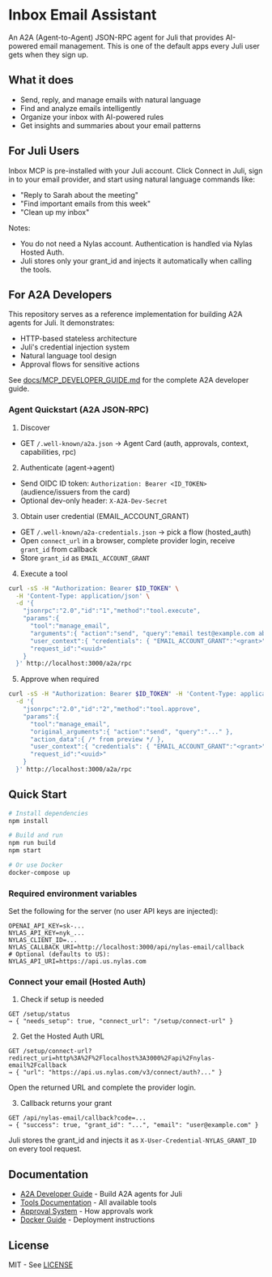 # Inbox Email Assistant

An A2A (Agent-to-Agent) JSON-RPC agent for Juli that provides AI-powered email management. This is one of the default apps every Juli user gets when they sign up.

## What it does

- Send, reply, and manage emails with natural language
- Find and analyze emails intelligently  
- Organize your inbox with AI-powered rules
- Get insights and summaries about your email patterns

## For Juli Users

Inbox MCP is pre-installed with your Juli account. Click Connect in Juli, sign in to your email provider, and start using natural language commands like:
- "Reply to Sarah about the meeting"
- "Find important emails from this week"
- "Clean up my inbox"

Notes:
- You do not need a Nylas account. Authentication is handled via Nylas Hosted Auth.
- Juli stores only your grant_id and injects it automatically when calling the tools.

## For A2A Developers

This repository serves as a reference implementation for building A2A agents for Juli. It demonstrates:
- HTTP-based stateless architecture
- Juli's credential injection system
- Natural language tool design
- Approval flows for sensitive actions

See [docs/MCP_DEVELOPER_GUIDE.md](docs/MCP_DEVELOPER_GUIDE.md) for the complete A2A developer guide.

### Agent Quickstart (A2A JSON‑RPC)

1) Discover
- GET `/.well-known/a2a.json` → Agent Card (auth, approvals, context, capabilities, rpc)

2) Authenticate (agent→agent)
- Send OIDC ID token: `Authorization: Bearer <ID_TOKEN>` (audience/issuers from the card)
- Optional dev-only header: `X-A2A-Dev-Secret`

3) Obtain user credential (EMAIL_ACCOUNT_GRANT)
- GET `/.well-known/a2a-credentials.json` → pick a flow (hosted_auth)
- Open `connect_url` in a browser, complete provider login, receive `grant_id` from callback
- Store `grant_id` as `EMAIL_ACCOUNT_GRANT`

4) Execute a tool
```bash
curl -sS -H "Authorization: Bearer $ID_TOKEN" \
  -H 'Content-Type: application/json' \
  -d '{
    "jsonrpc":"2.0","id":"1","method":"tool.execute",
    "params":{
      "tool":"manage_email",
      "arguments":{ "action":"send", "query":"email test@example.com about tomorrow" },
      "user_context":{ "credentials": { "EMAIL_ACCOUNT_GRANT":"<grant>" } },
      "request_id":"<uuid>"
    }
  }' http://localhost:3000/a2a/rpc
```

5) Approve when required
```bash
curl -sS -H "Authorization: Bearer $ID_TOKEN" -H 'Content-Type: application/json' \
  -d '{
    "jsonrpc":"2.0","id":"2","method":"tool.approve",
    "params":{
      "tool":"manage_email",
      "original_arguments":{ "action":"send", "query":"..." },
      "action_data":{ /* from preview */ },
      "user_context":{ "credentials": { "EMAIL_ACCOUNT_GRANT":"<grant>" } },
      "request_id":"<uuid>"
    }
  }' http://localhost:3000/a2a/rpc
```

## Quick Start

```bash
# Install dependencies
npm install

# Build and run
npm run build
npm start

# Or use Docker
docker-compose up
```

### Required environment variables

Set the following for the server (no user API keys are injected):

```
OPENAI_API_KEY=sk-...
NYLAS_API_KEY=nyk_...
NYLAS_CLIENT_ID=...
NYLAS_CALLBACK_URI=http://localhost:3000/api/nylas-email/callback
# Optional (defaults to US):
NYLAS_API_URI=https://api.us.nylas.com
```

### Connect your email (Hosted Auth)

1) Check if setup is needed
```
GET /setup/status
→ { "needs_setup": true, "connect_url": "/setup/connect-url" }
```

2) Get the Hosted Auth URL
```
GET /setup/connect-url?redirect_uri=http%3A%2F%2Flocalhost%3A3000%2Fapi%2Fnylas-email%2Fcallback
→ { "url": "https://api.us.nylas.com/v3/connect/auth?..." }
```
Open the returned URL and complete the provider login.

3) Callback returns your grant
```
GET /api/nylas-email/callback?code=...
→ { "success": true, "grant_id": "...", "email": "user@example.com" }
```
Juli stores the grant_id and injects it as `X-User-Credential-NYLAS_GRANT_ID` on every tool request.

## Documentation

- [A2A Developer Guide](docs/MCP_DEVELOPER_GUIDE.md) - Build A2A agents for Juli
- [Tools Documentation](docs/TOOLS_DOCUMENTATION.md) - All available tools
- [Approval System](docs/APPROVAL_SYSTEM_GUIDE.md) - How approvals work
- [Docker Guide](docs/DOCKER_GUIDE.md) - Deployment instructions

## License

MIT - See [LICENSE](LICENSE)